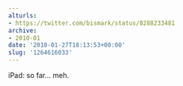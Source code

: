 ```yaml
---
alturls:
- https://twitter.com/bismark/status/8288233481
archive:
- 2010-01
date: '2010-01-27T18:13:53+00:00'
slug: '1264616033'
---
```


iPad: so far... meh.

